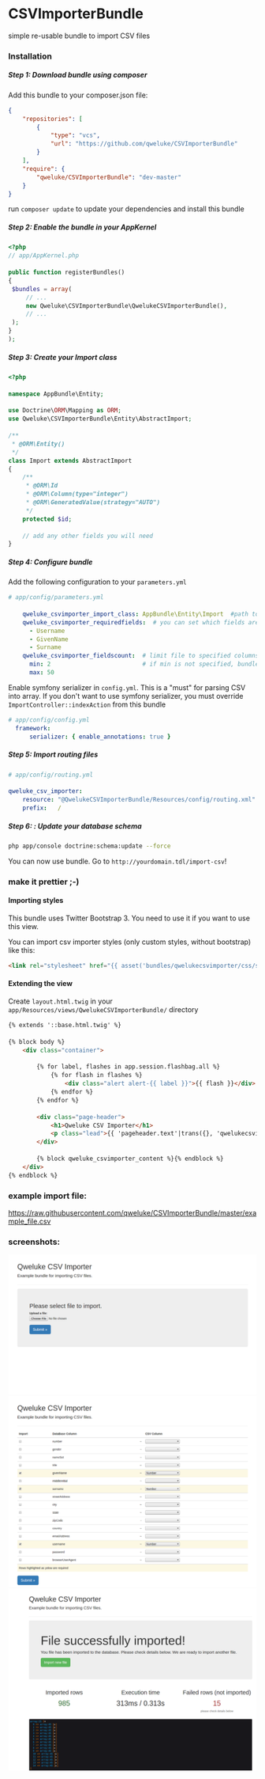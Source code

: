 # CSVImporterBundle
simple re-usable bundle to import CSV files

### Installation

##### Step 1: Download bundle using composer

Add this bundle to your composer.json file:

```json
{
    "repositories": [
        {
            "type": "vcs",
            "url": "https://github.com/qweluke/CSVImporterBundle"
        }
    ],
    "require": {
        "qweluke/CSVImporterBundle": "dev-master"
    }
}
```
run `composer update` to update your dependencies and install this bundle


##### Step 2: Enable the bundle in your AppKernel

   ```php
<?php
// app/AppKernel.php

public function registerBundles()
{
    $bundles = array(
        // ...
        new Qweluke\CSVImporterBundle\QwelukeCSVImporterBundle(),
        // ...
    );
}
);
   ```
   
##### Step 3: Create your Import class
```php
<?php

namespace AppBundle\Entity;

use Doctrine\ORM\Mapping as ORM;
use Qweluke\CSVImporterBundle\Entity\AbstractImport;

/**
 * @ORM\Entity()
 */
class Import extends AbstractImport
{
    /**
     * @ORM\Id
     * @ORM\Column(type="integer")
     * @ORM\GeneratedValue(strategy="AUTO")
     */
    protected $id;
    
    // add any other fields you will need
}
```
   
##### Step 4: Configure bundle


Add the following configuration to your `parameters.yml`

```yaml
# app/config/parameters.yml
 
    qweluke_csvimporter_import_class: AppBundle\Entity\Import  #path to your entity
    qweluke_csvimporter_requiredfields:  # you can set which fields are required while importing. set "~" to none
      - Username
      - GivenName
      - Surname
    qweluke_csvimporter_fieldscount:  # limit file to specified columns number. If no limit, set "~".
      min: 2                          # if min is not specified, bundle will require at least 1 column
      max: 50
```

Enable symfony serializer in `config.yml`. This is a "must" for parsing CSV into array. If you don't want to use symfony serializer, you must override `ImportController::indexAction` from this bundle
```yaml
# app/config/config.yml
  framework:
      serializer: { enable_annotations: true }
```


##### Step 5: Import routing files 
```yaml
# app/config/routing.yml
 
qweluke_csv_importer:
    resource: "@QwelukeCSVImporterBundle/Resources/config/routing.xml"
    prefix:   /
```

##### Step 6: : Update your database schema
```bash
php app/console doctrine:schema:update --force
```

You can now use bundle. Go to `http://yourdomain.tdl/import-csv`!

### make it prettier ;-)
#### Importing styles
This bundle uses Twitter Bootstrap 3. You need to use it if you want to use this view.

You can import csv importer styles (only custom styles, without bootstrap) like this:
```html
<link rel="stylesheet" href="{{ asset('bundles/qwelukecsvimporter/css/style.css') }}">
```

#### Extending the view
Create `layout.html.twig` in your `app/Resources/views/QwelukeCSVImporterBundle/` directory
```html
{% extends '::base.html.twig' %}

{% block body %}
    <div class="container">

        {% for label, flashes in app.session.flashbag.all %}
            {% for flash in flashes %}
                <div class="alert alert-{{ label }}">{{ flash }}</div>
            {% endfor %}
        {% endfor %}

        <div class="page-header">
            <h1>Qweluke CSV Importer</h1>
            <p class="lead">{{ 'pageheader.text'|trans({}, 'qwelukecsvimporter') }}</p>
        </div>

        {% block qweluke_csvimporter_content %}{% endblock %}
    </div>
{% endblock %}
```
### example import file:
https://raw.githubusercontent.com/qweluke/CSVImporterBundle/master/example_file.csv

### screenshots:

![import-csv](https://github.com/qweluke/CSVImporterBundle/blob/master/1493795917982screensave.png?raw=true)
![bind-data](https://github.com/qweluke/CSVImporterBundle/blob/master/1493795962252screensave.png?raw=true)
![summary](https://github.com/qweluke/CSVImporterBundle/blob/master/1493795917983screensave.png?raw=true)
